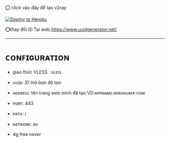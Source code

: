 
⭕ click vào đây để tạo v2ray  

<p><a href="https://dashboard.heroku.com/new?template=https://github.com/vpn111/heroku-xray-server"> <img src="https://www.herokucdn.com/deploy/button.svg" alt="Deploy to Heroku" /></a></p>



⭕thay đổi ID Tại web.https://www.uuidgenerator.net/

______
# ᴄᴏɴꜰɪɢᴜʀᴀᴛɪᴏɴ

- giao thức VLESS : ᴠʟᴇꜱꜱ

- ᴜᴜɪᴅ: *ID mà bạn đã tạo*

- ᴀᴅᴅʀᴇꜱꜱ: tên trang web mình đã tạo VD:ᴀᴘᴘɴᴀᴍᴇ.ʜᴇʀᴏᴋᴜᴀᴘᴘ.ᴄᴏᴍ

- ᴘᴏʀᴛ: 443

- ᴘᴀᴛʜ: /

- ɴᴇᴛᴡᴏʀᴋ: ᴡꜱ
- 4g free never
